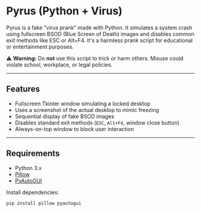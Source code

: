 # Pyrus (Python + Virus)

Pyrus is a fake "virus prank" made with Python. It simulates a system crash using fullscreen BSOD (Blue Screen of Death) images and disables common exit methods like ESC or Alt+F4. It's a harmless prank script for educational or entertainment purposes.

⚠️ **Warning:** Do **not** use this script to trick or harm others. Misuse could violate school, workplace, or legal policies.

---

## Features

- Fullscreen Tkinter window simulating a locked desktop
- Uses a screenshot of the actual desktop to mimic freezing
- Sequential display of fake BSOD images
- Disables standard exit methods (`ESC`, `Alt+F4`, window close button)
- Always-on-top window to block user interaction

---

## Requirements

- Python 3.x
- [Pillow](https://pypi.org/project/Pillow/)
- [PyAutoGUI](https://pypi.org/project/pyautogui/)

Install dependencies:

```bash
pip install pillow pyautogui
